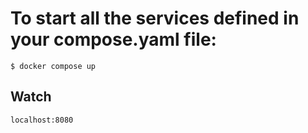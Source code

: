# To start all the services defined in your compose.yaml file:
`$ docker compose up`
## Watch 
`localhost:8080`
